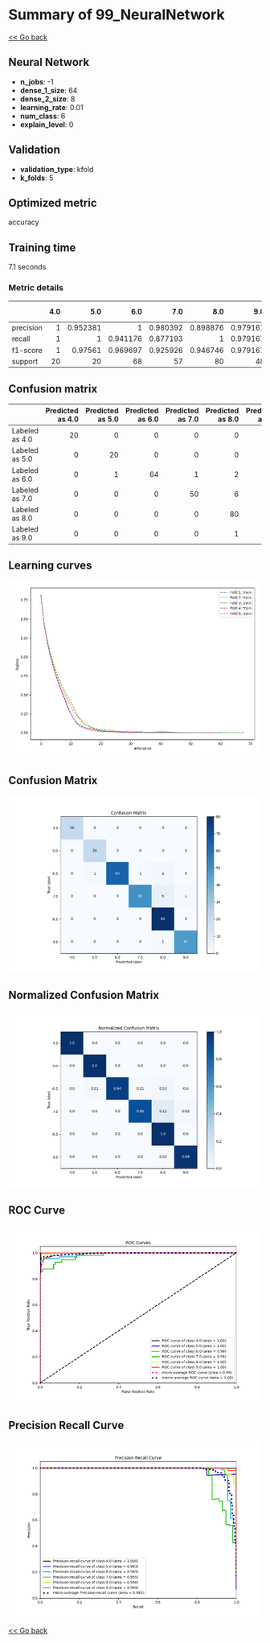 # Summary of 99_NeuralNetwork

[<< Go back](../README.md)


## Neural Network
- **n_jobs**: -1
- **dense_1_size**: 64
- **dense_2_size**: 8
- **learning_rate**: 0.01
- **num_class**: 6
- **explain_level**: 0

## Validation
 - **validation_type**: kfold
 - **k_folds**: 5

## Optimized metric
accuracy

## Training time

7.1 seconds

### Metric details
|           |   4.0 |       5.0 |       6.0 |       7.0 |       8.0 |       9.0 |   accuracy |   macro avg |   weighted avg |   logloss |
|:----------|------:|----------:|----------:|----------:|----------:|----------:|-----------:|------------:|---------------:|----------:|
| precision |     1 |  0.952381 |  1        |  0.980392 |  0.898876 |  0.979167 |   0.959044 |    0.968469 |       0.961912 |  0.281661 |
| recall    |     1 |  1        |  0.941176 |  0.877193 |  1        |  0.979167 |   0.959044 |    0.966256 |       0.959044 |  0.281661 |
| f1-score  |     1 |  0.97561  |  0.969697 |  0.925926 |  0.946746 |  0.979167 |   0.959044 |    0.966191 |       0.958939 |  0.281661 |
| support   |    20 | 20        | 68        | 57        | 80        | 48        |   0.959044 |  293        |     293        |  0.281661 |


## Confusion matrix
|                |   Predicted as 4.0 |   Predicted as 5.0 |   Predicted as 6.0 |   Predicted as 7.0 |   Predicted as 8.0 |   Predicted as 9.0 |
|:---------------|-------------------:|-------------------:|-------------------:|-------------------:|-------------------:|-------------------:|
| Labeled as 4.0 |                 20 |                  0 |                  0 |                  0 |                  0 |                  0 |
| Labeled as 5.0 |                  0 |                 20 |                  0 |                  0 |                  0 |                  0 |
| Labeled as 6.0 |                  0 |                  1 |                 64 |                  1 |                  2 |                  0 |
| Labeled as 7.0 |                  0 |                  0 |                  0 |                 50 |                  6 |                  1 |
| Labeled as 8.0 |                  0 |                  0 |                  0 |                  0 |                 80 |                  0 |
| Labeled as 9.0 |                  0 |                  0 |                  0 |                  0 |                  1 |                 47 |

## Learning curves
![Learning curves](learning_curves.png)
## Confusion Matrix

![Confusion Matrix](confusion_matrix.png)


## Normalized Confusion Matrix

![Normalized Confusion Matrix](confusion_matrix_normalized.png)


## ROC Curve

![ROC Curve](roc_curve.png)


## Precision Recall Curve

![Precision Recall Curve](precision_recall_curve.png)



[<< Go back](../README.md)
